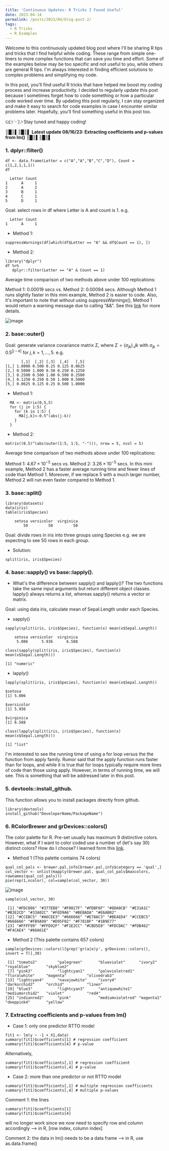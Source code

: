 ```yaml
---
title: 'Continuous Updates: R Tricks I Found Useful'
date: 2023-04-14
permalink: /posts/2023/04/blog-post-2/
tags:
  - R Tricks
  - R Examples
---
```

Welcome to this continuously updated blog post where I'll be sharing R tips and tricks that I find helpful while coding. These range from simple one-liners to more complex functions that can save you time and effort. Some of the examples below may be too specific and not useful to you, while others are general R tips. I'm always interested in finding efficient solutions to complex problems and simplifying my code. 

In this post, you'll find useful R tricks that have helped me boost my coding process and increase productivity. I decided to regularly update this post because I sometimes forget how to code something or how a particular code worked over time. By updating this post regularly, I can stay organized and make it easy to search for code examples in case I encounter similar problems later. Hopefully, you'll find something useful in this post too. 

ଘ(੭*ˊᵕˋ)੭* Stay tuned and happy coding! 

║█║▌║█║▌ **Latest update 08/16/23: Extracting coefficients and p-values from lm()** ║█║▌║█║▌

### 1. dplyr::filter()
```{r}
df <- data.frame(Letter = c("A","A","B","C","D"), Count = c(1,2,1,1,1))
df
```

```{r}
  Letter Count
1      A     1
2      A     2
3      B     1
4      C     1
5      D     1
```

Goal: select rows in df where Letter is A and count is 1. e.g.

```{r}
  Letter Count
1      A     1
```

* Method 1:

```{r}
suppressWarnings(df[which(df$Letter == "A" && df$Count == 1), ])
```

* Method 2:

```{r}
library("dplyr")
df %>% 
   dplyr::filter(Letter == "A" & Count == 1)
```

Average time comparison of two methods above under 100 replications: 

Method 1: 0.00019 secs vs. Method 2: 0.00094 secs. Although Method 1 runs slightly faster in this mini example, Method 2 is easier to code. Also, it's important to note that without using suppressWarnings(), Method 1 would return a warning message due to calling "&&". See this [link](https://cran.r-project.org/doc/manuals/r-devel/NEWS.html) for more details.

![image](https://user-images.githubusercontent.com/129143119/232280019-8bf7ae6d-5ae1-4519-b4f4-e53142894e35.png)
### 2. base::outer() 
Goal: generate variance covariance matrix $\Sigma$, where $\Sigma=(\sigma_{jk})\_{jk}$ with $\sigma_{jk} = 0.5^{|j-k|}$ for $j,k = 1,\ldots,5$. e.g.

```{r}
       [,1]  [,2] [,3]  [,4]   [,5]
[1,] 1.0000 0.500 0.25 0.125 0.0625
[2,] 0.5000 1.000 0.50 0.250 0.1250
[3,] 0.2500 0.500 1.00 0.500 0.2500
[4,] 0.1250 0.250 0.50 1.000 0.5000
[5,] 0.0625 0.125 0.25 0.500 1.0000
```

* Method 1:

```{r}
  MA <- matrix(0,5,5)
  for (j in 1:5) {
    for (k in 1:5) {
      MA[j,k]<-0.5^(abs(j-k))
    }
  }
```

* Method 2:

```{r}
matrix((0.5)^(abs(outer(1:5, 1:5, "-"))), nrow = 5, ncol = 5)
```

Average time comparison of two methods above under 100 replications: 

Method 1: $4.67\times 10^{-5}$ secs vs. Method 2: $3.26\times 10^{-5}$ secs. In this mini example, Method 2 has a faster average running time and fewer lines of code than Method 1. Moreover, if we replace 5 with a much larger number, Method 2 will run even faster compared to Method 1. 
### 3. base::split()

```{r}
library(datasets)
data(iris)
table(iris$Species)
```

```{r}
    setosa versicolor  virginica 
        50         50         50 
```

Goal: divide rows in iris into three groups using Species e.g. we are expecting to see 50 rows in each group.

* Solution:

```{r}
split(iris, iris$Species)
```
### 4. base::sapply() vs base::lapply(). 
* What's the difference between sapply() and lapply()? The two functions take the same input arguments but return different object classes. lapply() always returns a list, whereas sapply() returns a vector or matrix. 

Goal: using data iris, calculate mean of Sepal.Length under each Species.

* sapply()
```{r}
sapply(split(iris, iris$Species), function(x) mean(x$Sepal.Length))
```

```{r}
    setosa versicolor  virginica 
     5.006      5.936      6.588 
```

```{r}
class(sapply(split(iris, iris$Species), function(x) mean(x$Sepal.Length)))
```

```{r}
[1] "numeric"
```

* lapply()

```{r}
lapply(split(iris, iris$Species), function(x) mean(x$Sepal.Length))
```

```{r}
$setosa
[1] 5.006

$versicolor
[1] 5.936

$virginica
[1] 6.588
```

```{r}
class(lapply(split(iris, iris$Species), function(x) mean(x$Sepal.Length)))
```

```{r}
[1] "list"
```
I'm interested to see the running time of using a for loop versus the the function from apply family. Rumor said that the apply function runs faster than for loops, and while it is true that for loops typically require more lines of code than those using apply. However, in terms of running time, we will see. This is something that will be addressed later in this post.

### 5. devtools::install_github.  
This function allows you to install packages directly from github.

```{r}
library(devtools)
install_github("DeveloperName/PackageName")
```

### 6. RColorBrewer and grDevices::colors()
The color palette for R. Pre-set usually has maximum 9 distinctive colors. However, what if I want to color coded use a number of (let's say 30) distinct colors? How do I choose? I learned form this [link](https://stackoverflow.com/questions/15282580/how-to-generate-a-number-of-most-distinctive-colors-in-r).

* Method 1 (This palette contains 74 colors)

```{r}
qual_col_pals <- brewer.pal.info[brewer.pal.info$category == 'qual',]
col_vector <- unlist(mapply(brewer.pal, qual_col_pals$maxcolors, rownames(qual_col_pals)))
pie(rep(1,ncolor), col=sample(col_vector, 30))
```

![image](https://user-images.githubusercontent.com/129143119/237004836-3f1b45fc-688f-44df-94e6-1e3adf8b9fc4.png)

```{r}
sample(col_vector, 30)
```

```{r}
 [1] "#FDC086" "#377EB8" "#F0027F" "#FDBF6F" "#8DA0CB" "#E31A1C" "#B3E2CD" "#33A02C" "#FED9A6" "#BEBADA" "#E6AB02"
[12] "#CCEBC5" "#A6CEE3" "#666666" "#E78AC3" "#BEAED4" "#CCEBC5" "#666666" "#FB9A99" "#D95F02" "#F781BF" "#1B9E77"
[23] "#FFFF99" "#FFD92F" "#F1E2CC" "#CBD5E8" "#FDCDAC" "#FDB462" "#F4CAE4" "#66A61E"
```
* Method 2 (This palette contains 657 colors)

```{r}
sample(grDevices::colors()[grep('gr(a|e)y', grDevices::colors(), invert = T)],30)
```

```{r}
 [1] "tomato2"         "palegreen"       "blueviolet"      "ivory2"          "royalblue"       "skyblue2"       
 [7] "pink3"           "lightcyan1"      "palevioletred1"  "floralwhite"     "magenta"         "olivedrab3"     
[13] "lightcyan4"      "navajowhite"     "ivory4"          "darkorchid2"     "orchid"          "linen"          
[19] "blue3"           "lightcyan3"      "antiquewhite1"   "mediumorchid2"   "violet"          "red4"           
[25] "indianred2"      "pink"            "mediumvioletred" "magenta1"        "deeppink4"       "yellow"   
```
### 7. Extracting coefficients and p-values from lm()

* Case 1: only one predictor RTTO model
```{r}
fit1 <- lm(y ~ -1 + X1,data)
summary(fit1)$coefficients[1] # regression coefficient
summary(fit1)$coefficients[4] # p-value
```
Alternatively,

```{r}
summary(fit1)$coefficients[,1] # regression coefficient
summary(fit1)$coefficients[,4] # p-value
```
* Case 2: more than one predictor or not RTTO model

```{r}
summary(fit1)$coefficients[,1] # multiple regression coefficients
summary(fit1)$coefficients[,4] # multiple p-values
```

Comment 1: the lines
```{r}
summary(fit1)$coefficients[1] 
summary(fit1)$coefficients[4]
```
will no longer work since we now need to specify row and column accordingly --> in R, [row index, column index]

Comment 2: the data in lm() needs to be a data frame --> in R, use as.data.frame()
